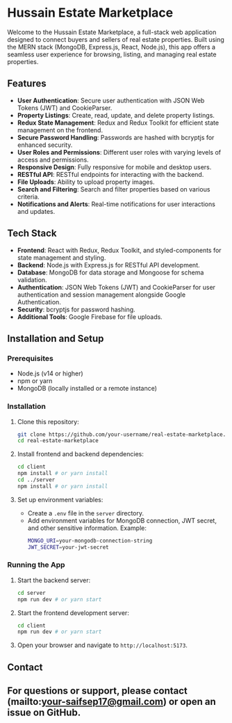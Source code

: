 # Hussain Estate Marketplace

Welcome to the Hussain Estate Marketplace, a full-stack web application designed to connect buyers and sellers of real estate properties. Built using the MERN stack (MongoDB, Express.js, React, Node.js), this app offers a seamless user experience for browsing, listing, and managing real estate properties.

## Features
- **User Authentication**: Secure user authentication with JSON Web Tokens (JWT) and CookieParser.
- **Property Listings**: Create, read, update, and delete property listings.
- **Redux State Management**: Redux and Redux Toolkit for efficient state management on the frontend.
- **Secure Password Handling**: Passwords are hashed with bcryptjs for enhanced security.
- **User Roles and Permissions**: Different user roles with varying levels of access and permissions.
- **Responsive Design**: Fully responsive for mobile and desktop users.
- **RESTful API**: RESTful endpoints for interacting with the backend.
- **File Uploads**: Ability to upload property images.
- **Search and Filtering**: Search and filter properties based on various criteria.
- **Notifications and Alerts**: Real-time notifications for user interactions and updates.

## Tech Stack
- **Frontend**: React with Redux, Redux Toolkit, and styled-components for state management and styling.
- **Backend**: Node.js with Express.js for RESTful API development.
- **Database**: MongoDB for data storage and Mongoose for schema validation.
- **Authentication**: JSON Web Tokens (JWT) and CookieParser for user authentication and session management alongside Google Authentication.
- **Security**: bcryptjs for password hashing.
- **Additional Tools**: Google Firebase for file uploads.

## Installation and Setup
### Prerequisites
- Node.js (v14 or higher)
- npm or yarn
- MongoDB (locally installed or a remote instance)

### Installation
1. Clone this repository:
   ```bash
   git clone https://github.com/your-username/real-estate-marketplace.git
   cd real-estate-marketplace
   ```

2. Install frontend and backend dependencies:
   ```bash
   cd client
   npm install # or yarn install
   cd ../server
   npm install # or yarn install
   ```

3. Set up environment variables:
   - Create a `.env` file in the `server` directory.
   - Add environment variables for MongoDB connection, JWT secret, and other sensitive information. Example:
     ```bash
     MONGO_URI=your-mongodb-connection-string
     JWT_SECRET=your-jwt-secret
     ```

### Running the App
1. Start the backend server:
   ```bash
   cd server
   npm run dev # or yarn start
   ```

2. Start the frontend development server:
   ```bash
   cd client
   npm run dev # or yarn start
   ```

3. Open your browser and navigate to `http://localhost:5173`.

## Contact
For questions or support, please contact (mailto:your-saifsep17@gmail.com) or open an issue on GitHub.
---
